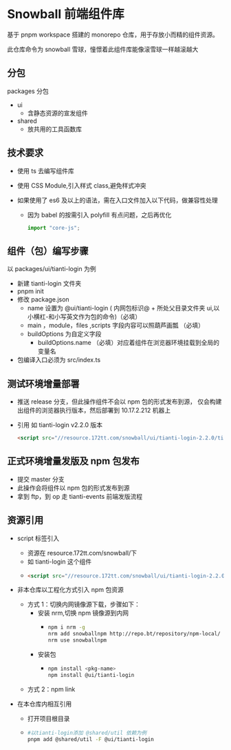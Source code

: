 # Snowball 前端组件库

基于 pnpm workspace 搭建的 monorepo 仓库，用于存放小而精的组件资源。

此仓库命令为 snowball 雪球，憧憬着此组件库能像滚雪球一样越滚越大

## 分包

packages 分包

- ui
  - 含静态资源的宣发组件
- shared
  - 放共用的工具函数库

## 技术要求

- 使用 ts 去编写组件库
- 使用 CSS Module,引入样式 class,避免样式冲突
- 如果使用了 es6 及以上的语法，需在入口文件加入以下代码，做兼容性处理

  - 因为 babel 的按需引入 polyfill 有点问题，之后再优化

    ```js
    import "core-js";
    ```

## 组件（包）编写步骤

以 packages/ui/tianti-login 为例

- 新建 tianti-login 文件夹
- pnpm init
- 修改 package.json
  - name 设置为 @ui/tianti-login ( 内网包标识@ + 所处父目录文件夹 ui,以小横杠-和小写英文作为包的命令)（必填）
  - main ，module，files ,scripts 字段内容可以照葫芦画瓢 （必填）
  - buildOptions 为自定义字段
    - buildOptions.name （必填）对应着组件在浏览器环境挂载到全局的变量名
- 包编译入口必须为 src/index.ts

## 测试环境增量部署

- 推送 release 分支，但此操作组件不会以 npm 包的形式发布到源，
  仅会构建出组件的浏览器执行版本，然后部署到 10.17.2.212 机器上
- 引用 如 tianti-login v2.2.0 版本

  ```html
  <script src="//resource.172tt.com/snowball/ui/tianti-login-2.2.0/tianti-login.global.js"></script>
  ```

## 正式环境增量发版及 npm 包发布

- 提交 master 分支
- 此操作会将组件以 npm 包的形式发布到源
- 拿到 ftp，到 op 走 tianti-events 前端发版流程

## 资源引用

- script 标签引入
  - 资源在 resource.172tt.com/snowball/下
  - 如 tianti-login 这个组件
  - ```html
    <script src="//resource.172tt.com/snowball/ui/tianti-login-2.2.0/tianti-login.global.js"></script>
    ```
- 非本仓库以工程化方式引入 npm 包资源

  - 方式 1：切换内网镜像源下载，步骤如下：
    - 安装 nrm,切换 npm 镜像源到内网
      - ```bash
        npm i nrm -g
        nrm add snowballnpm http://repo.bt/repository/npm-local/
        nrm use snowballnpm
        ```
    - 安装包
      - ```bash
        npm install <pkg-name>
        npm install @ui/tianti-login
        ```
  - 方式 2：npm link

- 在本仓库内相互引用
  - 打开项目根目录
  - ```bash
    #以tianti-login添加 @shared/util 依赖为例
    pnpm add @shared/util -F @ui/tianti-login
    ```
